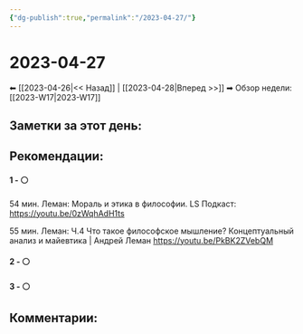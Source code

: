 ```yaml
---
{"dg-publish":true,"permalink":"/2023-04-27/"}
---
```


# 2023-04-27

⬅  [[2023-04-26\|<<  Назад]] | [[2023-04-28\|Вперед >>]]  ➡
Обзор недели: [[2023-W17\|2023-W17]]


## Заметки за этот день:



## Рекомендации:

#### 1 - ⚪ 
54 мин. Леман: Мораль и этика в философии. LS Подкаст:
https://youtu.be/0zWqhAdH1ts

55 мин. Леман: Ч.4 Что такое философское мышление? Концептуальный анализ и майевтика | Андрей Леман
https://youtu.be/PkBK2ZVebQM


#### 2 - ⚪ 

#### 3 - ⚪ 


## Комментарии:
